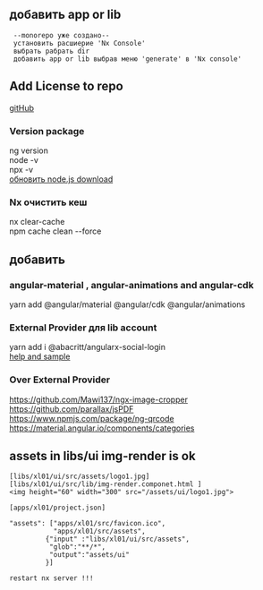 ## добавить app or lib

```
 --monorepo уже создано--
 установить расшиерие 'Nx Console'
 выбрать рабрать dir
 добавить app or lib выбрав меню 'generate' в 'Nx console'
```

## Add License to repo

[gitHub](https://docs.github.com/en/communities/setting-up-your-project-for-healthy-contributions/adding-a-license-to-a-repository)

### Version package

ng version </br>
node -v </br>
npx -v </br>
[обновить node.js download](https://nodejs.org/en/download/) </br>

### Nx очистить кеш

nx clear-cache  
 npm cache clean --force

## добавить

### angular-material , angular-animations and angular-cdk

yarn add @angular/material @angular/cdk @angular/animations

### External Provider для lib account

yarn add i @abacritt/angularx-social-login <br/>
[help and sample](https://code-maze.com/how-to-sign-in-with-google-angular-aspnet-webapi/)<br/>

### Over External Provider

https://github.com/Mawi137/ngx-image-cropper <br/>
https://github.com/parallax/jsPDF<br/>
https://www.npmjs.com/package/ng-qrcode<br/>
https://material.angular.io/components/categories <br/>

## assets in libs/ui img-render is ok

```
[libs/xl01/ui/src/assets/logo1.jpg]
[libs/xl01/ui/src/lib/img-render.componet.html ]
<img height="60" width="300" src="/assets/ui/logo1.jpg">

[apps/xl01/project.json]

"assets": ["apps/xl01/src/favicon.ico",
           "apps/xl01/src/assets",
         {"input" :"libs/xl01/ui/src/assets",
          "glob":"**/*",
          "output":"assets/ui"
         }]

restart nx server !!!
```
